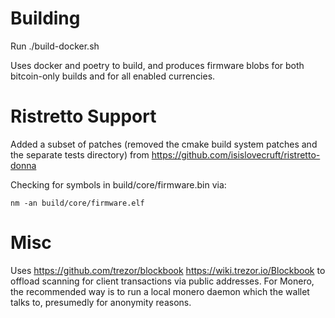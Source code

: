 # Building

Run ./build-docker.sh

Uses docker and poetry to build, and produces firmware blobs for both
bitcoin-only builds and for all enabled currencies.

# Ristretto Support

Added a subset of patches (removed the cmake build system patches and the
separate tests directory) from https://github.com/isislovecruft/ristretto-donna

Checking for symbols in build/core/firmware.bin via:

    nm -an build/core/firmware.elf

# Misc

Uses https://github.com/trezor/blockbook https://wiki.trezor.io/Blockbook to
offload scanning for client transactions via public addresses.  For Monero, the
recommended way is to run a local monero daemon which the wallet talks to,
presumedly for anonymity reasons.
